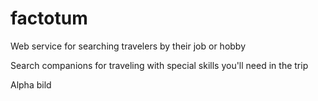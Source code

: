 # factotum
Web service for searching travelers by their job or hobby

Search companions for traveling with special skills you'll need in the trip

Alpha bild
